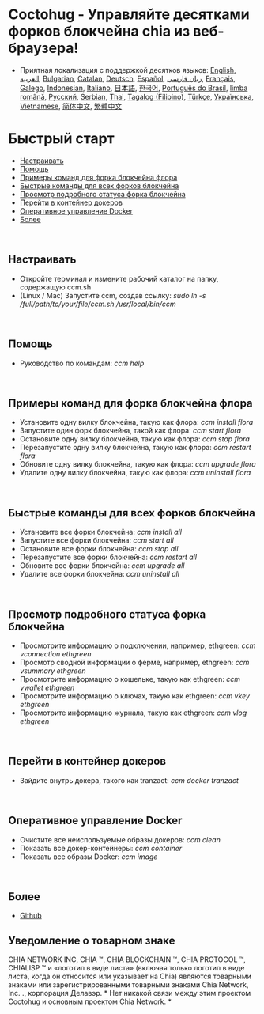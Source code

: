 # Coctohug - Управляйте десятками форков блокчейна chia из веб-браузера!
- Приятная локализация с поддержкой десятков языков: [English](./ccm_en.md), [العربية](./ccm_ar.md), [Bulgarian](./ccm_bg.md), [Catalan](./ccm_ca.md), [Deutsch](./ccm_de.md), [Español](./ccm_es.md), [زبان فارسی](./ccm_fa.md), [Français](./ccm_fr.md), [Galego](./ccm_gl.md), [Indonesian](./ccm_id.md), [Italiano](./ccm_it.md), [日本語](./ccm_ja.md), [한국어](./ccm_ko.md), [Português do Brasil](./ccm_pt.md), [limba română](./ccm_ro.md), [Русский](./ccm_ru.md), [Serbian](./ccm_sr.md), [Thai](./ccm_th.md), [Tagalog (Filipino)](./ccm_tl.md), [Türkçe](./ccm_tr.md), [Українська](./ccm_uk.md), [Vietnamese](./ccm_vi.md), [简体中文](./ccm_zh-CN.md), [繁體中文](./ccm_zh-TW.md)


# Быстрый старт
  - [Настраивать](#ccm-setup)
  - [Помощь](#ccm-help)
  - [Примеры команд для форка блокчейна флора](#ccm-sample)
  - [Быстрые команды для всех форков блокчейна](#ccm-all)
  - [Просмотр подробного статуса форка блокчейна](#ccm-view)
  - [Перейти в контейнер докеров](#ccm-docker)
  - [Оперативное управление Docker](#ccm-docker-manage)
  - [Более](#ccm-more)
  

<p id="ccm-setup">&nbsp;</p>

## Настраивать
- Откройте терминал и измените рабочий каталог на папку, содержащую ccm.sh
- (Linux / Mac) Запустите ccm, создав ссылку: <i>sudo ln -s /full/path/to/your/file/ccm.sh /usr/local/bin/ccm</i>


<p id="ccm-help">&nbsp;</p>

## Помощь
- Руководство по командам: <i>ccm help</i>


<p id="ccm-sample">&nbsp;</p>

## Примеры команд для форка блокчейна флора
- Установите одну вилку блокчейна, такую ​​как флора: <i>ccm install flora</i>
- Запустите один форк блокчейна, такой как флора: <i>ccm start flora</i>
- Остановите одну вилку блокчейна, такую ​​как флора: <i>ccm stop flora</i>
- Перезапустите одну вилку блокчейна, такую ​​как флора: <i>ccm restart flora</i>
- Обновите одну вилку блокчейна, такую ​​как флора: <i>ccm upgrade flora</i>
- Удалите одну вилку блокчейна, такую ​​как флора: <i>ccm uninstall flora</i>


<p id="ccm-all">&nbsp;</p>

## Быстрые команды для всех форков блокчейна
- Установите все форки блокчейна: <i>ccm install all</i>
- Запустите все форки блокчейна: <i>ccm start all</i>
- Остановите все форки блокчейна: <i>ccm stop all</i>
- Перезапустите все форки блокчейна: <i>ccm restart all</i>
- Обновите все форки блокчейна: <i>ccm upgrade all</i>
- Удалите все форки блокчейна: <i>ccm uninstall all</i>


<p id="ccm-view">&nbsp;</p>

## Просмотр подробного статуса форка блокчейна
- Просмотрите информацию о подключении, например, ethgreen: <i>ccm vconnection ethgreen</i>
- Просмотр сводной информации о ферме, например, ethgreen: <i>ccm vsummary ethgreen</i>
- Просмотрите информацию о кошельке, такую ​​как ethgreen: <i>ccm vwallet ethgreen</i>
- Просмотрите информацию о ключах, такую ​​как ethgreen: <i>ccm vkey ethgreen</i>
- Просмотрите информацию журнала, такую ​​как ethgreen: <i>ccm vlog ethgreen</i>


<p id="ccm-docker">&nbsp;</p>

## Перейти в контейнер докеров
- Зайдите внутрь докера, такого как tranzact: <i>ccm docker tranzact</i>


<p id="ccm-docker-manage">&nbsp;</p>

## Оперативное управление Docker
- Очистите все неиспользуемые образы докеров: <i>ccm clean</i>
- Показать все докер-контейнеры: <i>ccm container</i>
- Показать все образы Docker: <i>ccm image</i>


<p id="ccm-more">&nbsp;</p>

## Более
- [Github](https://github.com/raingggg/coctohug-manager)

## Уведомление о товарном знаке
CHIA NETWORK INC, CHIA ™, CHIA BLOCKCHAIN ​​™, CHIA PROTOCOL ™, CHIALISP ™ и «логотип в виде листа» (включая только логотип в виде листа, когда он относится или указывает на Chia) являются товарными знаками или зарегистрированными товарными знаками Chia Network, Inc. ., корпорация Делавэр. * Нет никакой связи между этим проектом Coctohug и основным проектом Chia Network. *
 
 
 
 
